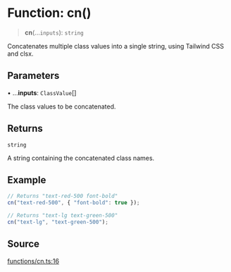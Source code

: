 # Function: cn()

> **cn**(...`inputs`): `string`

Concatenates multiple class values into a single string, using Tailwind CSS and clsx.

## Parameters

• ...**inputs**: `ClassValue`[]

The class values to be concatenated.

## Returns

`string`

A string containing the concatenated class names.

## Example

```ts
// Returns "text-red-500 font-bold"
cn("text-red-500", { "font-bold": true });

// Returns "text-lg text-green-500"
cn("text-lg", "text-green-500");
```

## Source

[functions/cn.ts:16](https://github.com/bucharitesh/octopop/blob/79bf9c3/packages/utils/src/functions/cn.ts#L16)
